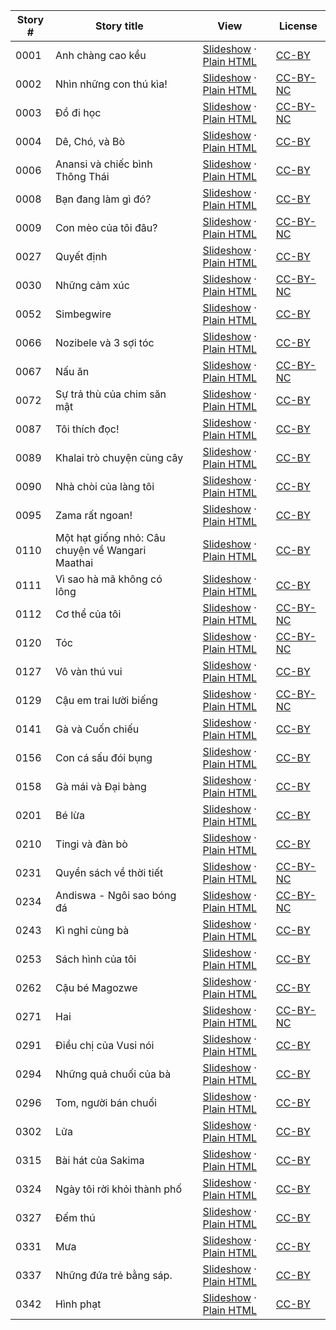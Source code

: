Story # | Story title | View | License
-------- | -----------  |:-------:| -------
0001 | Anh chàng cao kều | <a href="https://global-asp.github.io/stories/vi/0001_anh-chàng-cao-kều_slides.html" target="_blank">Slideshow</a> · [Plain HTML](https://global-asp.github.io/stories/vi/0001_anh-chàng-cao-kều.html) | [CC-BY](https://creativecommons.org/licenses/by/3.0/)
0002 | Nhìn những con thú kìa! | <a href="https://global-asp.github.io/stories/vi/0002_nhìn-những-con-thú-kìa_slides.html" target="_blank">Slideshow</a> · [Plain HTML](https://global-asp.github.io/stories/vi/0002_nhìn-những-con-thú-kìa.html) | [CC-BY-NC](http://creativecommons.org/licenses/by-nc/3.0/)
0003 | Đồ đi học | <a href="https://global-asp.github.io/stories/vi/0003_đồ-đi-học_slides.html" target="_blank">Slideshow</a> · [Plain HTML](https://global-asp.github.io/stories/vi/0003_đồ-đi-học.html) | [CC-BY-NC](http://creativecommons.org/licenses/by-nc/3.0/)
0004 | Dê, Chó, và Bò | <a href="https://global-asp.github.io/stories/vi/0004_dê-chó-và-bò_slides.html" target="_blank">Slideshow</a> · [Plain HTML](https://global-asp.github.io/stories/vi/0004_dê-chó-và-bò.html) | [CC-BY](https://creativecommons.org/licenses/by/3.0/)
0006 | Anansi và chiếc bình Thông Thái | <a href="https://global-asp.github.io/stories/vi/0006_anansi-và-chiếc-bình-thông-thái_slides.html" target="_blank">Slideshow</a> · [Plain HTML](https://global-asp.github.io/stories/vi/0006_anansi-và-chiếc-bình-thông-thái.html) | [CC-BY](https://creativecommons.org/licenses/by/3.0/)
0008 | Bạn đang làm gì đó? | <a href="https://global-asp.github.io/stories/vi/0008_bạn-đang-làm-gì-đó_slides.html" target="_blank">Slideshow</a> · [Plain HTML](https://global-asp.github.io/stories/vi/0008_bạn-đang-làm-gì-đó.html) | [CC-BY](https://creativecommons.org/licenses/by/3.0/)
0009 | Con mèo của tôi đâu? | <a href="https://global-asp.github.io/stories/vi/0009_con-mèo-của-tôi-đâu_slides.html" target="_blank">Slideshow</a> · [Plain HTML](https://global-asp.github.io/stories/vi/0009_con-mèo-của-tôi-đâu.html) | [CC-BY-NC](http://creativecommons.org/licenses/by-nc/3.0/)
0027 | Quyết định | <a href="https://global-asp.github.io/stories/vi/0027_quyết-định_slides.html" target="_blank">Slideshow</a> · [Plain HTML](https://global-asp.github.io/stories/vi/0027_quyết-định.html) | [CC-BY](https://creativecommons.org/licenses/by/3.0/)
0030 | Những cảm xúc | <a href="https://global-asp.github.io/stories/vi/0030_những-cảm-xúc_slides.html" target="_blank">Slideshow</a> · [Plain HTML](https://global-asp.github.io/stories/vi/0030_những-cảm-xúc.html) | [CC-BY-NC](http://creativecommons.org/licenses/by-nc/3.0/)
0052 | Simbegwire | <a href="https://global-asp.github.io/stories/vi/0052_simbegwire_slides.html" target="_blank">Slideshow</a> · [Plain HTML](https://global-asp.github.io/stories/vi/0052_simbegwire.html) | [CC-BY](https://creativecommons.org/licenses/by/3.0/)
0066 | Nozibele và 3 sợi tóc | <a href="https://global-asp.github.io/stories/vi/0066_nozibele-và-3-sợi-tóc_slides.html" target="_blank">Slideshow</a> · [Plain HTML](https://global-asp.github.io/stories/vi/0066_nozibele-và-3-sợi-tóc.html) | [CC-BY](https://creativecommons.org/licenses/by/3.0/)
0067 | Nấu ăn | <a href="https://global-asp.github.io/stories/vi/0067_nấu-ăn_slides.html" target="_blank">Slideshow</a> · [Plain HTML](https://global-asp.github.io/stories/vi/0067_nấu-ăn.html) | [CC-BY-NC](http://creativecommons.org/licenses/by-nc/3.0/)
0072 | Sự trả thù của chim săn mật | <a href="https://global-asp.github.io/stories/vi/0072_sự-trả-thù-của-chim-săn-mật_slides.html" target="_blank">Slideshow</a> · [Plain HTML](https://global-asp.github.io/stories/vi/0072_sự-trả-thù-của-chim-săn-mật.html) | [CC-BY](https://creativecommons.org/licenses/by/3.0/)
0087 | Tôi thích đọc! | <a href="https://global-asp.github.io/stories/vi/0087_tôi-thích-đọc_slides.html" target="_blank">Slideshow</a> · [Plain HTML](https://global-asp.github.io/stories/vi/0087_tôi-thích-đọc.html) | [CC-BY](https://creativecommons.org/licenses/by/3.0/)
0089 | Khalai trò chuyện cùng cây | <a href="https://global-asp.github.io/stories/vi/0089_khalai-trò-chuyện-cùng-cây_slides.html" target="_blank">Slideshow</a> · [Plain HTML](https://global-asp.github.io/stories/vi/0089_khalai-trò-chuyện-cùng-cây.html) | [CC-BY](https://creativecommons.org/licenses/by/3.0/)
0090 | Nhà chòi của làng tôi | <a href="https://global-asp.github.io/stories/vi/0090_nhà-chòi-của-làng-tôi_slides.html" target="_blank">Slideshow</a> · [Plain HTML](https://global-asp.github.io/stories/vi/0090_nhà-chòi-của-làng-tôi.html) | [CC-BY](https://creativecommons.org/licenses/by/3.0/)
0095 | Zama rất ngoan! | <a href="https://global-asp.github.io/stories/vi/0095_zama-rất-ngoan_slides.html" target="_blank">Slideshow</a> · [Plain HTML](https://global-asp.github.io/stories/vi/0095_zama-rất-ngoan.html) | [CC-BY](https://creativecommons.org/licenses/by/3.0/)
0110 | Một hạt giống nhỏ: Câu chuyện về Wangari Maathai | <a href="https://global-asp.github.io/stories/vi/0110_một-hạt-giống-nhỏ-câu-chuyện-về-wangari-maathai_slides.html" target="_blank">Slideshow</a> · [Plain HTML](https://global-asp.github.io/stories/vi/0110_một-hạt-giống-nhỏ-câu-chuyện-về-wangari-maathai.html) | [CC-BY](https://creativecommons.org/licenses/by/3.0/)
0111 | Vì sao hà mã không có lông | <a href="https://global-asp.github.io/stories/vi/0111_vì-sao-hà-mã-không-có-lông_slides.html" target="_blank">Slideshow</a> · [Plain HTML](https://global-asp.github.io/stories/vi/0111_vì-sao-hà-mã-không-có-lông.html) | [CC-BY](https://creativecommons.org/licenses/by/3.0/)
0112 | Cơ thể của tôi | <a href="https://global-asp.github.io/stories/vi/0112_cơ-thể-của-tôi_slides.html" target="_blank">Slideshow</a> · [Plain HTML](https://global-asp.github.io/stories/vi/0112_cơ-thể-của-tôi.html) | [CC-BY-NC](http://creativecommons.org/licenses/by-nc/3.0/)
0120 | Tóc | <a href="https://global-asp.github.io/stories/vi/0120_tóc_slides.html" target="_blank">Slideshow</a> · [Plain HTML](https://global-asp.github.io/stories/vi/0120_tóc.html) | [CC-BY-NC](http://creativecommons.org/licenses/by-nc/3.0/)
0127 | Vô vàn thú vui | <a href="https://global-asp.github.io/stories/vi/0127_vô-vàn-thú-vui_slides.html" target="_blank">Slideshow</a> · [Plain HTML](https://global-asp.github.io/stories/vi/0127_vô-vàn-thú-vui.html) | [CC-BY](https://creativecommons.org/licenses/by/3.0/)
0129 | Cậu em trai lười biếng | <a href="https://global-asp.github.io/stories/vi/0129_cậu-em-trai-lười-biếng_slides.html" target="_blank">Slideshow</a> · [Plain HTML](https://global-asp.github.io/stories/vi/0129_cậu-em-trai-lười-biếng.html) | [CC-BY-NC](http://creativecommons.org/licenses/by-nc/3.0/)
0141 | Gà và Cuốn chiếu | <a href="https://global-asp.github.io/stories/vi/0141_gà-và-cuốn-chiếu_slides.html" target="_blank">Slideshow</a> · [Plain HTML](https://global-asp.github.io/stories/vi/0141_gà-và-cuốn-chiếu.html) | [CC-BY](https://creativecommons.org/licenses/by/3.0/)
0156 | Con cá sấu đói bụng | <a href="https://global-asp.github.io/stories/vi/0156_con-cá-sấu-đói-bụng_slides.html" target="_blank">Slideshow</a> · [Plain HTML](https://global-asp.github.io/stories/vi/0156_con-cá-sấu-đói-bụng.html) | [CC-BY](https://creativecommons.org/licenses/by/3.0/)
0158 | Gà mái và Đại bàng | <a href="https://global-asp.github.io/stories/vi/0158_gà-mái-và-đại-bàng-_slides.html" target="_blank">Slideshow</a> · [Plain HTML](https://global-asp.github.io/stories/vi/0158_gà-mái-và-đại-bàng-.html) | [CC-BY](https://creativecommons.org/licenses/by/3.0/)
0201 | Bé lừa | <a href="https://global-asp.github.io/stories/vi/0201_bé-lừa_slides.html" target="_blank">Slideshow</a> · [Plain HTML](https://global-asp.github.io/stories/vi/0201_bé-lừa.html) | [CC-BY](https://creativecommons.org/licenses/by/3.0/)
0210 | Tingi và đàn bò | <a href="https://global-asp.github.io/stories/vi/0210_tingi-và-đàn-bò_slides.html" target="_blank">Slideshow</a> · [Plain HTML](https://global-asp.github.io/stories/vi/0210_tingi-và-đàn-bò.html) | [CC-BY](https://creativecommons.org/licenses/by/3.0/)
0231 | Quyển sách về thời tiết | <a href="https://global-asp.github.io/stories/vi/0231_quyển-sách-về-thời-tiết_slides.html" target="_blank">Slideshow</a> · [Plain HTML](https://global-asp.github.io/stories/vi/0231_quyển-sách-về-thời-tiết.html) | [CC-BY-NC](http://creativecommons.org/licenses/by-nc/3.0/)
0234 | Andiswa - Ngôi sao bóng đá | <a href="https://global-asp.github.io/stories/vi/0234_andiswa-ngôi-sao-bóng-đá_slides.html" target="_blank">Slideshow</a> · [Plain HTML](https://global-asp.github.io/stories/vi/0234_andiswa-ngôi-sao-bóng-đá.html) | [CC-BY-NC](http://creativecommons.org/licenses/by-nc/3.0/)
0243 | Kì nghỉ cùng bà | <a href="https://global-asp.github.io/stories/vi/0243_kì-nghỉ-cùng-bà_slides.html" target="_blank">Slideshow</a> · [Plain HTML](https://global-asp.github.io/stories/vi/0243_kì-nghỉ-cùng-bà.html) | [CC-BY](https://creativecommons.org/licenses/by/3.0/)
0253 | Sách hình của tôi | <a href="https://global-asp.github.io/stories/vi/0253_sách-hình-của-tôi_slides.html" target="_blank">Slideshow</a> · [Plain HTML](https://global-asp.github.io/stories/vi/0253_sách-hình-của-tôi.html) | [CC-BY](https://creativecommons.org/licenses/by/3.0/)
0262 | Cậu bé Magozwe | <a href="https://global-asp.github.io/stories/vi/0262_cậu-bé-magozwe_slides.html" target="_blank">Slideshow</a> · [Plain HTML](https://global-asp.github.io/stories/vi/0262_cậu-bé-magozwe.html) | [CC-BY](https://creativecommons.org/licenses/by/3.0/)
0271 | Hai | <a href="https://global-asp.github.io/stories/vi/0271_hai_slides.html" target="_blank">Slideshow</a> · [Plain HTML](https://global-asp.github.io/stories/vi/0271_hai.html) | [CC-BY-NC](http://creativecommons.org/licenses/by-nc/3.0/)
0291 | Điều chị của Vusi nói | <a href="https://global-asp.github.io/stories/vi/0291_điều-chị-của-vusi-nói_slides.html" target="_blank">Slideshow</a> · [Plain HTML](https://global-asp.github.io/stories/vi/0291_điều-chị-của-vusi-nói.html) | [CC-BY](https://creativecommons.org/licenses/by/3.0/)
0294 | Những quả chuối của bà | <a href="https://global-asp.github.io/stories/vi/0294_những-quả-chuối-của-bà_slides.html" target="_blank">Slideshow</a> · [Plain HTML](https://global-asp.github.io/stories/vi/0294_những-quả-chuối-của-bà.html) | [CC-BY](https://creativecommons.org/licenses/by/3.0/)
0296 | Tom, người bán chuối | <a href="https://global-asp.github.io/stories/vi/0296_tom-người-bán-chuối_slides.html" target="_blank">Slideshow</a> · [Plain HTML](https://global-asp.github.io/stories/vi/0296_tom-người-bán-chuối.html) | [CC-BY](https://creativecommons.org/licenses/by/3.0/)
0302 | Lửa | <a href="https://global-asp.github.io/stories/vi/0302_lửa_slides.html" target="_blank">Slideshow</a> · [Plain HTML](https://global-asp.github.io/stories/vi/0302_lửa.html) | [CC-BY](https://creativecommons.org/licenses/by/3.0/)
0315 | Bài hát của Sakima | <a href="https://global-asp.github.io/stories/vi/0315_bài-hát-của-sakima_slides.html" target="_blank">Slideshow</a> · [Plain HTML](https://global-asp.github.io/stories/vi/0315_bài-hát-của-sakima.html) | [CC-BY](https://creativecommons.org/licenses/by/3.0/)
0324 | Ngày tôi rời khỏi thành phố | <a href="https://global-asp.github.io/stories/vi/0324_ngày-tôi-rời-khỏi-thành-phố_slides.html" target="_blank">Slideshow</a> · [Plain HTML](https://global-asp.github.io/stories/vi/0324_ngày-tôi-rời-khỏi-thành-phố.html) | [CC-BY](https://creativecommons.org/licenses/by/3.0/)
0327 | Đếm thú | <a href="https://global-asp.github.io/stories/vi/0327_đếm-thú_slides.html" target="_blank">Slideshow</a> · [Plain HTML](https://global-asp.github.io/stories/vi/0327_đếm-thú.html) | [CC-BY](https://creativecommons.org/licenses/by/3.0/)
0331 | Mưa | <a href="https://global-asp.github.io/stories/vi/0331_mưa_slides.html" target="_blank">Slideshow</a> · [Plain HTML](https://global-asp.github.io/stories/vi/0331_mưa.html) | [CC-BY](https://creativecommons.org/licenses/by/3.0/)
0337 | Những đứa trẻ bằng sáp. | <a href="https://global-asp.github.io/stories/vi/0337_những-đứa-trẻ-bằng-sáp_slides.html" target="_blank">Slideshow</a> · [Plain HTML](https://global-asp.github.io/stories/vi/0337_những-đứa-trẻ-bằng-sáp.html) | [CC-BY](https://creativecommons.org/licenses/by/3.0/)
0342 | Hình phạt | <a href="https://global-asp.github.io/stories/vi/0342_hình-phạt_slides.html" target="_blank">Slideshow</a> · [Plain HTML](https://global-asp.github.io/stories/vi/0342_hình-phạt.html) | [CC-BY](https://creativecommons.org/licenses/by/3.0/)
